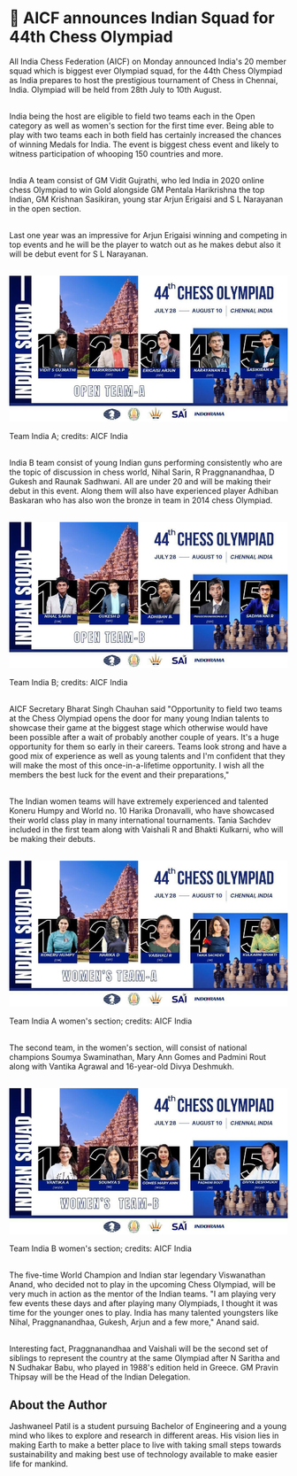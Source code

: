 # 🏯 AICF announces Indian Squad for 44th Chess Olympiad

All India Chess Federation (AICF) on Monday announced India's 20
member squad which is biggest ever Olympiad squad, for the 44th Chess
Olympiad as India prepares to host the prestigious tournament of Chess
in Chennai, India. Olympiad will be held from 28th July to 10th August.

<br>India being the host are eligible to field two teams each in the Open
category as well as women's section for the first time ever. Being able
to play with two teams each in both field has certainly increased the
chances of winning Medals for India. The event is biggest chess event
and likely to witness participation of whooping 150 countries and more.

<br>India A team consist of GM Vidit Gujrathi, who led India in 2020 online
chess Olympiad to win Gold alongside GM Pentala Harikrishna the top
Indian, GM Krishnan Sasikiran, young star Arjun Erigaisi and S L
Narayanan in the open section.

<br>Last one year was an impressive for Arjun Erigaisi winning and competing
in top events and he will be the player to watch out as he makes debut
also it will be debut event for S L Narayanan.

<br>![Team India A; credits: AICF India](_static/images/aicf-announces-indian-squad-for-44th-chess-olympiad/image1.jpg)

Team India A; credits: AICF India

<br>India B team consist of young Indian guns performing consistently who
are the topic of discussion in chess world, Nihal Sarin, R
Praggnanandhaa, D Gukesh and Raunak Sadhwani. All are under 20 and will
be making their debut in this event. Along them will also have
experienced player Adhiban Baskaran who has also won the bronze in team
in 2014 chess Olympiad.

<br>![Team India B; credits: AICF India](_static/images/aicf-announces-indian-squad-for-44th-chess-olympiad/image2.jpg)

Team India B; credits: AICF India

<br> AICF Secretary Bharat Singh Chauhan said "Opportunity to field two teams
at the Chess Olympiad opens the door for many young Indian talents to
showcase their game at the biggest stage which otherwise would have been
possible after a wait of probably another couple of years. It's a huge
opportunity for them so early in their careers. Teams look strong and
have a good mix of experience as well as young talents and I'm confident
that they will make the most of this once-in-a-lifetime opportunity. I
wish all the members the best luck for the event and their
preparations,"

<br>The Indian women teams will have extremely experienced and talented
Koneru Humpy and World no. 10 Harika Dronavalli, who have showcased
their world class play in many international tournaments. Tania Sachdev
included in the first team along with Vaishali R and Bhakti Kulkarni,
who will be making their debuts.

<br>![Team India A women's section; credits: AICF India](_static/images/aicf-announces-indian-squad-for-44th-chess-olympiad/image3.jpg)

Team India A women's section; credits: AICF India

<br>The second team, in the women's section, will consist of national
champions Soumya Swaminathan, Mary Ann Gomes and Padmini Rout along with
Vantika Agrawal and 16-year-old Divya Deshmukh.


<br>![Team India B women's section; credits: AICF India](_static/images/aicf-announces-indian-squad-for-44th-chess-olympiad/image4.jpg)

Team India B women's section; credits: AICF India

<br>The five-time World Champion and Indian star legendary Viswanathan
Anand, who decided not to play in the upcoming Chess Olympiad, will be
very much in action as the mentor of the Indian teams. "I am playing
very few events these days and after playing many Olympiads, I thought
it was time for the younger ones to play. India has many talented
youngsters like Nihal, Praggnanandhaa, Gukesh, Arjun and a few more,"
Anand said.

<br>Interesting fact, Praggnanandhaa and Vaishali will be the second set of
siblings to represent the country at the same Olympiad after N Saritha
and N Sudhakar Babu, who played in 1988's edition held in Greece. GM
Pravin Thipsay will be the Head of the Indian Delegation.

## About the Author

Jashwaneel Patil is a student pursuing Bachelor of Engineering and a young
mind who likes to explore and research in different areas. His vision
lies in making Earth to make a better place to live with taking small
steps towards sustainability and making best use of technology available
to make easier life for mankind.
